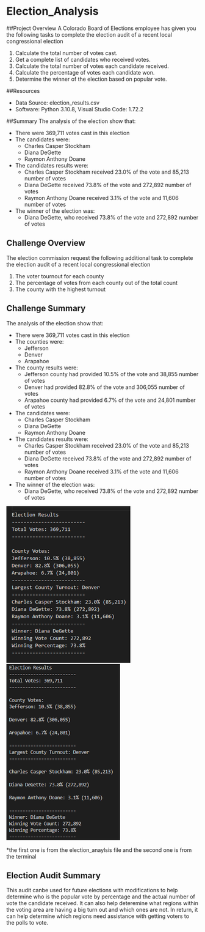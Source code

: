 # Election_Analysis

##Project Overview
A Colorado Board of Elections employee has given you the following tasks to complete the election audit of a recent local congressional election

1. Calculate the total number of votes cast.
2. Get a complete list of candidates who received votes.
3. Calculate the total number of votes each candidate received.
4. Calculate the percentage of votes each candidate won.
5. Determine the winner of the election based on popular vote.

##Resources
- Data Source: election_results.csv
- Software: Python 3.10.8, Visual Studio Code: 1.72.2

##Summary
The analysis of the election show that:
- There were 369,711 votes cast in this election
- The candidates were:
  - Charles Casper Stockham
  - Diana DeGette
  - Raymon Anthony Doane
- The candidates results were:
  - Charles Casper Stockham received 23.0% of the vote and 85,213 number of votes
  - Diana DeGette received 73.8% of the vote and 272,892 number of votes
  - Raymon Anthony Doane received 3.1% of the vote and 11,606 number of votes
- The winner of the election was:
  - Diana DeGette, who received 73.8% of the vote and 272,892 number of votes

## Challenge Overview
The election commission request the following additional task to complete the election audit of a recent local congressional election

1. The voter tournout for each county
2. The percentage of votes from each county out of the total count
3. The county with the highest turnout

## Challenge Summary
The analysis of the election show that:
- There were 369,711 votes cast in this election
- The counties were:
  - Jefferson
  - Denver
  - Arapahoe
- The county results were:
  - Jefferson county had provided 10.5% of the vote and 38,855 number of votes
  - Denver had provided 82.8% of the vote and 306,055 number of votes
  - Arapahoe county had provided 6.7% of the vote and 24,801 number of votes
- The candidates were:
  - Charles Casper Stockham
  - Diana DeGette
  - Raymon Anthony Doane
- The candidates results were:
  - Charles Casper Stockham received 23.0% of the vote and 85,213 number of votes
  - Diana DeGette received 73.8% of the vote and 272,892 number of votes
  - Raymon Anthony Doane received 3.1% of the vote and 11,606 number of votes
- The winner of the election was:
  - Diana DeGette, who received 73.8% of the vote and 272,892 number of votes


![](/Graphics/analysis_file.png)  ![](/Graphics/terminal.png)

*the first one is from the election_anaylsis file and the second one is from the terminal

## Election Audit Summary
This audit canbe used for future elections with modifications to help determine who is the popular vote by percentage and the actual number of vote the candidate received. It can also help deteremine what regions within the voting area are having a big turn out and which ones are not. In return, it can help determine which regions need assistance with getting voters to the polls to vote.
